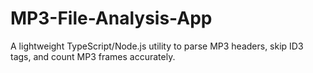 # MP3-File-Analysis-App
A lightweight TypeScript/Node.js utility to parse MP3 headers, skip ID3 tags, and count MP3 frames accurately.
